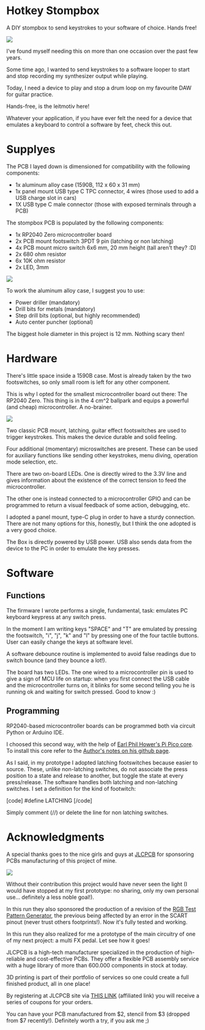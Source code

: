 # Hotkey Stompbox
A DIY stompbox to send keystrokes to your software of choice. Hands free!

![](/pics/1000041587_risultato.jpg)

I’ve found myself needing this on more than one occasion over the past few years.

Some time ago, I wanted to send keystrokes to a software looper to start and stop recording my synthesizer output while playing.

Today, I need a device to play and stop a drum loop on my favourite DAW for guitar practice.

Hands-free, is the leitmotiv here!

Whatever your application, if you have ever felt the need for a device that emulates a keyboard to control a software by feet, check this out.

# Supplyes
The PCB I layed down is dimensioned for compatibility with the following components:

- 1x aluminum alloy case (1590B, 112 x 60 x 31 mm)
- 1x panel mount USB type C TPC connector, 4 wires (those used to add a USB charge slot in cars)
- 1X USB type C male connector (those with exposed terminals through a PCB)

The stompbox PCB is populated by the following components:

- 1x RP2040 Zero microcontroller board
- 2x PCB mount footswitch 3PDT 9 pin (latching or non latching)
- 4x PCB mount micro switch 6x6 mm, 20 mm height (tall aren't they? :D)
- 2x 680 ohm resistor
- 6x 10K ohm resistor
- 2x LED, 3mm

![](/pics/IMG_20251024_111900_risultato.jpg)

To work the aluminum alloy case, I suggest you to use:
- Power driller (mandatory)
- Drill bits for metals (mandatory)
- Step drill bits (optional, but highly recommended)
- Auto center puncher (optional)
  
The biggest hole diameter in this project is 12 mm. Nothing scary then!
# Hardware
There's little space inside a 1590B case. Most is already taken by the two footswitches, so only small room is left for any other component.

This is why I opted for the smallest microcontroller board out there: The RP2040 Zero. This thing is in the 4 cm^2 ballpark and equips a powerful (and cheap) microcontroller. A no-brainer.

![](/pics/1000041577_risultato.jpg)

Two classic PCB mount, latching, guitar effect footswitches are used to trigger keystrokes. This makes the device durable and solid feeling.

Four additional (momentary) microswitches are present. These can be used for auxiliary functions like sending other keystrokes, menu diving, operation mode selection, etc.

There are two on-board LEDs. One is directly wired to the 3.3V line and gives information about the existence of the correct tension to feed the microcontroller.

The other one is instead connected to a microcontroller GPIO and can be programmed to return a visual feedback of some action, debugging, etc.

I adopted a panel mount, type-C plug in order to have a sturdy connection. There are not many options for this, honestly, but I think the one adopted is a very good choice.

The Box is directly powered by USB power. USB also sends data from the device to the PC in order to emulate the key presses.
# Software
## Functions
The firmware I wrote performs a single, fundamental, task: emulates PC keyboard keypress at any switch press.

In the moment I am writing keys "SPACE" and "T" are emulated by pressing the footswitch, "i", "j", "k" and "l" by pressing one of the four tactile buttons. User can easily change the keys at software level.

A software debounce routine is implemented to avoid false readings due to switch bounce (and they bounce a lot!).

The board has two LEDs. The one wired to a microcontroller pin is used to give a sign of MCU life on startup: when you first connect the USB cable and the microcontroller turns on, it blinks for some second telling you he is running ok and waiting for switch pressed.
Good to know :)

## Programming
RP2040-based microcontroller boards can be programmed both via circuit Python or Arduino IDE.

I choosed this second way, with the help of [Earl Phil Hower's Pi Pico core](https://github.com/earlephilhower/arduino-pico). To install this core refer to the [Author's notes on his github page](https://github.com/earlephilhower/arduino-pico).

As I said, in my prototype I adopted latching footswitches because easier to source. These, unlike non-latching switches, do not associate the press position to a state and release to another, but toggle the state at every press/release.
The software handles both latching and non-latching switches. I set a definition for the kind of footwitch:

[code]
#define LATCHING
[/code]

Simply comment (//) or delete the line for non latching switches.

# Acknowledgments

A special thanks goes to the nice girls and guys at [JLCPCB](https://jlcpcb.com/IAT) for sponsoring PCBs manufacturing of this project of mine.

![](/pics/1000041588_risultato.jpg)

Without their contribution this project would have never seen the light (I would have stopped at my first prototype: no sharing, only my own personal use... definitely a less noble goal!).

In this run they also sponsored the production of a revision of the [RGB Test Pattern Generator](https://www.instructables.com/DIY-Portable-RGB-CRT-Test-Pattern-Generator/), the previous being affected by an error in the SCART pinout (never trust others footprints!). Now it's fully tested and working.

In this run they also realized for me a prototype of the main circuitry of one of my next project: a multi FX pedal. Let see how it goes!

JLCPCB is a high-tech manufacturer specialized in the production of high-reliable and cost-effective PCBs. They offer a flexible PCB assembly service with a huge library of more than 600.000 components in stock at today.

3D printing is part of their portfolio of services so one could create a full finished product, all in one place!

By registering at JLCPCB site via [THIS LINK](https://jlcpcb.com/IAT) (affiliated link) you will receive a series of coupons for your orders.

You can have your PCB manufactured from $2, stencil from $3 (dropped from $7 recently!). Definitely worth a try, if you ask me ;)

